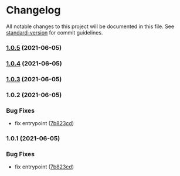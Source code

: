 # Changelog

All notable changes to this project will be documented in this file. See [standard-version](https://github.com/conventional-changelog/standard-version) for commit guidelines.

### [1.0.5](https://gitlab.com/emigrad/announce/compare/v1.0.4...v1.0.5) (2021-06-05)

### [1.0.4](https://gitlab.com/emigrad/announce/compare/v1.0.3...v1.0.4) (2021-06-05)

### [1.0.3](https://gitlab.com/emigrad/announce/compare/v1.0.2...v1.0.3) (2021-06-05)

### 1.0.2 (2021-06-05)


### Bug Fixes

* fix entrypoint ([7b823cd](https://gitlab.com/emigrad/announce/commit/7b823cdb0ae4dc411c229964b012a98fb92635f4))

### 1.0.1 (2021-06-05)


### Bug Fixes

* fix entrypoint ([7b823cd](https://gitlab.com/emigrad/announce/commit/7b823cdb0ae4dc411c229964b012a98fb92635f4))
